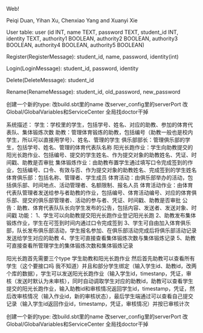 Web!

Peiqi Duan, Yihan Xu, Chenxiao Yang and Xuanyi Xie

User table:
user (id INT, name TEXT, password TEXT, student_id INT, identity TEXT, authority1 BOOLEAN, authority2 BOOLEAN, authority3 BOOLEAN, authority4 BOOLEAN, authority5 BOOLEAN)


Register(RegisterMessage): student_id, name, password, identity(int)

Login(LoginMessage): student_id, password, identity

Delete(DeleteMessage): student_id

Rename(RenameMessage): student_id, old_password, new_password

创建一个新的type:
改build.sbt里的name
改server_config里的serverPort
改Global/GlobalVariables和ServiceCenter
全局找doctor干掉

系统描述：
学生：学校里的学生，包括学号、姓名、对应的助教、参加的体育代表队、集体锻炼次数
助教：管理体育锻炼的助教，包括编号（助教一般也是校内学生，所以可以直接用学号）、姓名、管理的学生
俱乐部部长：管理俱乐部的学生，包括学号、姓名、管理的体育代表队名称
阳光长跑作业：学生向助教提交的阳光长跑作业、包括编号、提交的学生姓名、作为提交对象的助教姓名、凭证、时间戳、助教是否审批
集体锻炼作业：由助教布置学生通过填写口令完成签到的作业，包括编号、口令、有效与否、作为提交对象的助教姓名、完成签到的学生姓名
体育俱乐部：包括名称、管理者、学生成员
体育活动：由俱乐部举办的活动，包括俱乐部、时间地点、活动管理者、名额限制、报名人员
体育活动作业：由体育代表队管理者发送给参与者助教的作业，包括编号、体育活动编号、对应的体育俱乐部、提交的俱乐部管理者、活动的参与者、凭证、时间戳、助教是否审批
公告：助教、体育代表队队长向学生发布的公告，包括内容、发送者、发送对象、时间戳
功能：
1、学生可以向助教提交阳光长跑作业登记阳光长跑
2、助教发布集体锻炼作业，学生在可签到时间内通过口令完成签到
3、学生可自由加入体育俱乐部，队长发布俱乐部活动，学生报名参加、在俱乐部活动完成后将俱乐部活动记录发送给学生对应的助教
4、学生可直接查看集体锻炼次数与集体锻炼记录
5、助教可直接查看所管理学生的集体锻炼次数和集体锻炼记录

阳光长跑首先需要三个type 学生助教和阳光长跑作业 然后首先助教可以查看所有学生（这个要接口吗 我不知道）并且和部分学生绑定（输入学生id、助教id，改两个库的数据），学生可以发送阳光长跑作业（输入学生id，timestanp，凭证，审核（发送时默认为未审核），同时自动调取学生对应的助教id，助教可以查看学生提交的阳光长跑作业，输入助教id和审核情况返回学生id，timestamp，凭证，然后改审核情况（输入作业id，新的审核状态），最后学生端通过可以查看自己提交记录（输入学生id返回作业id，timestamp，凭证，审核情况）并按已审核计次

创建一个新的type:
改build.sbt里的name
改server_config里的serverPort
改Global/GlobalVariables和ServiceCenter
全局找doctor干掉
